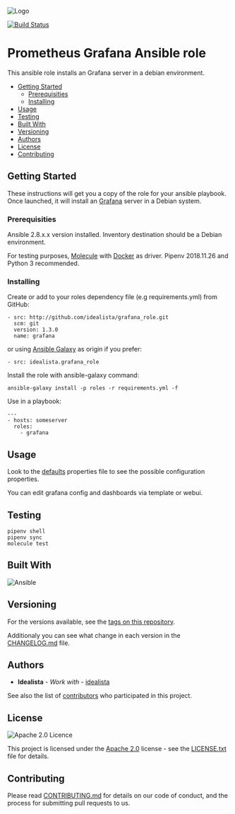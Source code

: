 ![Logo](https://raw.githubusercontent.com/idealista/grafana_role/master/logo.gif)

[![Build Status](https://travis-ci.com/idealista/grafana_role.png)](https://travis-ci.com/idealista/grafana_role)

# Prometheus Grafana Ansible role

This ansible role installs an Grafana server in a debian environment.

- [Getting Started](#getting-started)
	- [Prerequisities](#prerequisities)
	- [Installing](#installing)
- [Usage](#usage)
- [Testing](#testing)
- [Built With](#built-with)
- [Versioning](#versioning)
- [Authors](#authors)
- [License](#license)
- [Contributing](#contributing)

## Getting Started

These instructions will get you a copy of the role for your ansible playbook. Once launched, it will install an [Grafana](https://grafana.net/) server in a Debian system.

### Prerequisities

Ansible 2.8.x.x version installed.
Inventory destination should be a Debian environment.

For testing purposes, [Molecule](https://molecule.readthedocs.io/) with [Docker](https://www.docker.com/) as driver. Pipenv 2018.11.26 and Python 3 recommended.

### Installing

Create or add to your roles dependency file (e.g requirements.yml) from GitHub:

```
- src: http://github.com/idealista/grafana_role.git
  scm: git
  version: 1.3.0
  name: grafana
```

or using [Ansible Galaxy](https://galaxy.ansible.com/idealista/grafana_role/) as origin if you prefer:

```
- src: idealista.grafana_role
```

Install the role with ansible-galaxy command:

```
ansible-galaxy install -p roles -r requirements.yml -f
```

Use in a playbook:

```
---
- hosts: someserver
  roles:
    - grafana
```

## Usage

Look to the [defaults](defaults/main.yml) properties file to see the possible configuration properties.

You can edit grafana config and dashboards via template or webui.

## Testing

```
pipenv shell
pipenv sync
molecule test
```

## Built With

![Ansible](https://img.shields.io/badge/ansible-2.8.0.0-green.svg)

## Versioning

For the versions available, see the [tags on this repository](https://github.com/idealista/grafana_role/tags).

Additionaly you can see what change in each version in the [CHANGELOG.md](CHANGELOG.md) file.

## Authors

* **Idealista** - *Work with* - [idealista](https://github.com/idealista)

See also the list of [contributors](https://github.com/idealista-tech/grafana/contributors) who participated in this project.

## License

![Apache 2.0 Licence](https://img.shields.io/hexpm/l/plug.svg)

This project is licensed under the [Apache 2.0](https://www.apache.org/licenses/LICENSE-2.0) license - see the [LICENSE.txt](LICENSE.txt) file for details.

## Contributing

Please read [CONTRIBUTING.md](.github/CONTRIBUTING.md) for details on our code of conduct, and the process for submitting pull requests to us.
